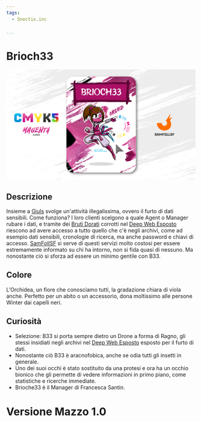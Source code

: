 ```yaml
---
tags:
  - Snoctix.inc

...
```


# Brioch33

![brioche33](../eg/M/santin.jpg)

## Descrizione

Insieme a [Giuls](../Ciano/pistilli.md) svolge un'attività illegalissima, ovvero il furto di dati sensibili. Come funziona? I loro clienti scelgono a quale Agent o Manager rubare i dati, e tramite dei [Bruti Dorati](../Remix/metal.md) corrotti nel [Deep Web Esposto](../Remix/deep.md) riescono ad avere accesso a tutto quello che c'è negli archivi, come ad esempio dati sensibili, cronologie di ricerca, ma anche password e chiavi di accesso. [SamFollSF](../Remix/samfollsf.md) si serve di questi servizi molto costosi per essere estremamente informato su chi ha intorno, non si fida quasi di nessuno. Ma nonostante ciò si sforza ad essere un minimo gentile con B33.

## Colore

L'Orchidea, un fiore che conosciamo tutti, la gradazione chiara di viola anche. Perfetto per un abito o un accessorio, dona moltissimo alle persone Winter dai capelli neri.

## Curiosità

- Selezione: B33 si porta sempre dietro un Drone a forma di Ragno, gli stessi insidiati negli archivi nel [Deep Web Esposto](../Remix/deep.md) esposto per il furto di dati.
- Nonostante ciò B33 è aracnofobica, anche se odia tutti gli insetti in generale.
- Uno dei suoi occhi è stato sostituito da una protesi e ora ha un occhio bionico che gli permette di vedere informazioni in primo piano, come statistiche e ricerche immediate.
- Brioche33 è il Manager di Francesca Santin.

# Versione Mazzo 1.0